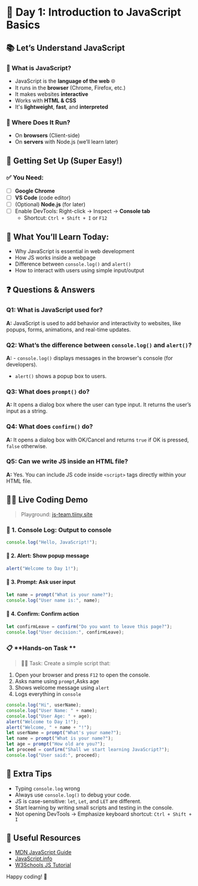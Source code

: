 # 🚀 Day 1: Introduction to JavaScript Basics

## 📚 Let’s Understand JavaScript

### 🔸 What is JavaScript?
- JavaScript is the **language of the web** 🌐
- It runs in the **browser** (Chrome, Firefox, etc.)
- It makes websites **interactive**
- Works with **HTML & CSS**
- It's **lightweight**, **fast**, and **interpreted**



### 🔸 Where Does It Run?
- On **browsers** (Client-side)
- On **servers** with Node.js (we’ll learn later)


## 🧰 Getting Set Up (Super Easy!)

### ✅ You Need:
- [ ] **Google Chrome**
- [ ] **VS Code** (code editor)
- [ ] (Optional) **Node.js** (for later)
- [ ] Enable DevTools: Right-click → Inspect → **Console tab**
  - Shortcut: `Ctrl + Shift + I` or `F12`

## 🎯 What You’ll Learn Today:
- Why JavaScript is essential in web development
- How JS works inside a webpage
- Difference between `console.log()` and `alert()`
- How to interact with users using simple input/output


## ❓ Questions & Answers

### Q1: What is JavaScript used for?
**A:** JavaScript is used to add behavior and interactivity to websites, like popups, forms, animations, and real-time updates.

### Q2: What’s the difference between `console.log()` and `alert()`?
**A:** - `console.log()` displays messages in the browser's console (for developers).
- `alert()` shows a popup box to users.

### Q3: What does `prompt()` do?
**A:** It opens a dialog box where the user can type input. It returns the user’s input as a string.

### Q4: What does `confirm()` do?
**A:** It opens a dialog box with OK/Cancel and returns `true` if OK is pressed, `false` otherwise.

### Q5: Can we write JS inside an HTML file?
**A:** Yes. You can include JS code inside `<script>` tags directly within your HTML file.



## 👨‍💻 Live Coding Demo  
>  Playground: [js-team.tiiny.site](https://js-team.tiiny.site)


### 🔹 1. Console Log: Output to console
```javascript
console.log("Hello, JavaScript!");

```

#### 🔹 2. Alert: Show popup message
```javascript
alert("Welcome to Day 1!");
```

#### 🔹 3. Prompt: Ask user input
```javascript
let name = prompt("What is your name?");
console.log("User name is:", name);
```

#### 🔹 4. Confirm: Confirm action
```javascript
let confirmLeave = confirm("Do you want to leave this page?");
console.log("User decision:", confirmLeave);
```


### 📋 **Hands-on Task **

> 👨‍💻 Task: Create a simple script that:
1. Open your browser and press `F12` to open the console.
2. Asks name using `prompt`,Asks age
3. Shows welcome message using `alert`
4. Logs everything in `console`

```javascript
console.log("Hi", userName);
console.log("User Name: " + name);
console.log("User Age: " + age);
alert("Welcome to Day 1!");
alert("Welcome, " + name + "!");
let userName = prompt("What's your name?");
let name = prompt("What is your name?");
let age = prompt("How old are you?");
let proceed = confirm("Shall we start learning JavaScript?");
console.log("User said:", proceed);
```


## 📝 Extra Tips
- Typing `console.log` wrong
- Always use `console.log()` to debug your code.
- JS is case-sensitive: `let`, `Let`, and `LET` are different.
- Start learning by writing small scripts and testing in the console.
- Not opening DevTools → Emphasize keyboard shortcut: `Ctrl + Shift + I`

## 🔗 Useful Resources
- [MDN JavaScript Guide](https://developer.mozilla.org/en-US/docs/Web/JavaScript/Guide)
- [JavaScript.info](https://javascript.info/)
- [W3Schools JS Tutorial](https://www.w3schools.com/js/)

Happy coding! 🚀

